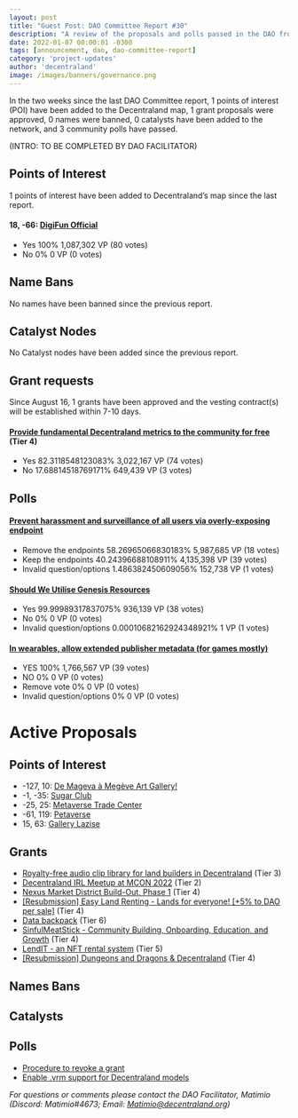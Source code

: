 ```yaml
---
layout: post
title: "Guest Post: DAO Committee Report #30"
description: "A review of the proposals and polls passed in the DAO from August 16 through August 31".
date: 2022-01-07 00:00:01 -0300
tags: [announcement, dao, dao-committee-report]
category: 'project-updates'
author: 'decentraland'
image: /images/banners/governance.png
---
```


In the two weeks since the last DAO Committee report, 1 points of interest (POI) have been added to the Decentraland map, 1 grant proposals were approved, 0 names were banned, 0 catalysts have been added to the network, and 3 community polls have passed.

(INTRO: TO BE COMPLETED BY DAO FACILITATOR)

## Points of Interest
1 points of interest have been added to Decentraland’s map since the last report.


#### 18, -66: [DigiFun Official](https://governance.decentraland.org/proposal/?id=43d26ad0-187f-11ed-96c7-2fa07c6df25b)

* Yes 100% 1,087,302 VP (80 votes)
* No 0% 0 VP (0 votes)


## Name Bans

No names have been banned since the previous report.

## Catalyst Nodes
No Catalyst nodes have been added since the previous report.


## Grant requests
Since August 16, 1 grants have been approved and the vesting contract(s) will be established within 7-10 days.


#### [Provide fundamental Decentraland metrics  to the community for free](https://governance.decentraland.org/proposal/?id=ac2b57f0-12ac-11ed-affb-95d45c2147f8) (Tier 4)

* Yes 82.3118548123083% 3,022,167 VP (74 votes)
* No 17.68814518769171% 649,439 VP (3 votes)


## Polls

#### [Prevent harassment and surveillance of all users via overly-exposing endpoint](https://governance.decentraland.org/proposal/?id=32ab78a0-1cda-11ed-96c7-2fa07c6df25b)

* Remove the endpoints 58.26965066830183% 5,987,685 VP (18 votes)
* Keep the endpoints 40.24396688108911% 4,135,398 VP (39 votes)
* Invalid question/options 1.486382450609056% 152,738 VP (1 votes)


#### [Should We Utilise Genesis Resources](https://governance.decentraland.org/proposal/?id=712b6450-1b31-11ed-96c7-2fa07c6df25b)

* Yes 99.99989317837075% 936,139 VP (38 votes)
* No 0% 0 VP (0 votes)
* Invalid question/options 0.00010682162924348921% 1 VP (1 votes)


#### [In wearables, allow extended publisher metadata (for games mostly)](https://governance.decentraland.org/proposal/?id=5bd7e100-1b0e-11ed-96c7-2fa07c6df25b)

* YES 100% 1,766,567 VP (39 votes)
* NO 0% 0 VP (0 votes)
* Remove vote 0% 0 VP (0 votes)
* Invalid question/options 0% 0 VP (0 votes)



# Active Proposals

## Points of Interest

* -127, 10: [De Mageva à Megève Art Gallery!](https://governance.decentraland.org/proposal/?id=f4db69c0-1fe7-11ed-b53a-bb8ec35d99a0)
* -1, -35: [Sugar Club](https://governance.decentraland.org/proposal/?id=feeb1b00-1f32-11ed-9342-4f244be49f84)
* -25, 25: [Metaverse Trade Center](https://governance.decentraland.org/proposal/?id=5811e920-1f10-11ed-9342-4f244be49f84)
* -61, 119: [Petaverse](https://governance.decentraland.org/proposal/?id=ed473f50-1cf8-11ed-96c7-2fa07c6df25b)
* 15, 63: [Gallery Lazise](https://governance.decentraland.org/proposal/?id=6d3e0b00-1bd5-11ed-96c7-2fa07c6df25b)

## Grants

* [Royalty-free audio clip library for land builders in Decentraland](https://governance.decentraland.org/proposal/?id=1c31fb10-2119-11ed-b4a9-178eb7bc02f5) (Tier 3)
* [Decentraland IRL Meetup at MCON 2022](https://governance.decentraland.org/proposal/?id=a70d0a50-1e75-11ed-9342-4f244be49f84) (Tier 2)
* [Nexus Market District Build-Out, Phase 1](https://governance.decentraland.org/proposal/?id=309483d0-1b4b-11ed-96c7-2fa07c6df25b) (Tier 4)
* [[Resubmission] Easy Land Renting - Lands for everyone! [+5% to DAO per sale]](https://governance.decentraland.org/proposal/?id=0c233e00-18ef-11ed-96c7-2fa07c6df25b) (Tier 4)
* [Data backpack](https://governance.decentraland.org/proposal/?id=659ab8a0-18d6-11ed-96c7-2fa07c6df25b) (Tier 6)
* [SinfulMeatStick - Community Building, Onboarding, Education, and Growth](https://governance.decentraland.org/proposal/?id=18c27260-17fb-11ed-affb-95d45c2147f8) (Tier 4)
* [LendIT - an NFT rental system](https://governance.decentraland.org/proposal/?id=6c196240-17d1-11ed-affb-95d45c2147f8) (Tier 5)
* [[Resubmission] Dungeons and Dragons &amp; Decentraland](https://governance.decentraland.org/proposal/?id=12f794f0-167a-11ed-affb-95d45c2147f8) (Tier 4)

## Names Bans


## Catalysts


## Polls

* [Procedure to revoke a grant](https://governance.decentraland.org/proposal/?id=a85bae50-1f0d-11ed-9342-4f244be49f84)
* [Enable .vrm support for Decentraland models](https://governance.decentraland.org/proposal/?id=bdafe1c0-1d6b-11ed-96c7-2fa07c6df25b)

*For questions or comments please contact the DAO Facilitator, Matimio (Discord: Matimio#4673; Email: [Matimio@decentraland.org](mailto:Matimio@decentraland.org))*